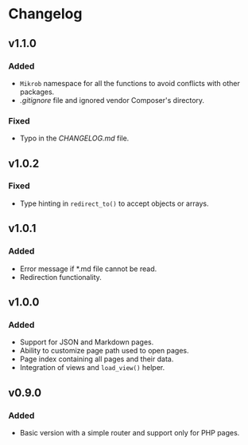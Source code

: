 # Changelog

## v1.1.0

### Added
- `Mikrob` namespace for all the functions to avoid conflicts with other packages.
- _.gitignore_ file and ignored vendor Composer's directory.

### Fixed
- Typo in the _CHANGELOG.md_ file.

## v1.0.2

### Fixed
- Type hinting in `redirect_to()` to accept objects or arrays.

## v1.0.1

### Added
- Error message if *.md file cannot be read.
- Redirection functionality.

## v1.0.0

### Added
- Support for JSON and Markdown pages.
- Ability to customize page path used to open pages.
- Page index containing all pages and their data.
- Integration of views and `load_view()` helper.

## v0.9.0

### Added
- Basic version with a simple router and support only for PHP pages.
